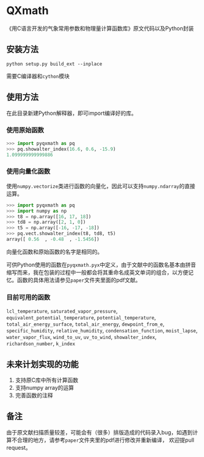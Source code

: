 # QXmath

《用C语言开发的气象常用参数和物理量计算函数库》原文代码以及Python封装

## 安装方法
```
python setup.py build_ext --inplace
```
需要C编译器和`cython`模块

## 使用方法
在此目录新建Python解释器，即可import编译好的库。

### 使用原始函数
```python
>>> import pyqxmath as pq
>>> pq.showalter_index(16.6, 0.6, -15.9)
1.099999999999886
```

### 使用向量化函数
使用`numpy.vectorize`类进行函数的向量化，因此可以支持`numpy.ndarray`的直接运算。
```python
>>> import pyqxmath as pq
>>> import numpy as np
>>> t8 = np.array([16, 17, 18])
>>> td8 = np.array([2, 1, 0])
>>> t5 = np.array([-16, -17, -18])
>>> pq.vect.showalter_index(t8, td8, t5)
array([ 0.56  , -0.48  , -1.5456])
```
向量化函数和原始函数的名字是相同的。

可供Python使用的函数在`pyqxmath.pyx`中定义，由于文献中的函数名基本由拼音缩写而来，我在包装的过程中一般都会将其重命名成英文单词的组合，以方便记忆。函数的具体用法请参见`paper`文件夹里面的pdf文献。

### 目前可用的函数

`lcl_temperature`, `saturated_vapor_pressure`, `equivalent_potential_temperature`, `potential_temperature`, `total_air_energy_surface`, `total_air_energy`, `dewpoint_from_e`, `specific_humidity`, `relative_humidity`, `condensation_function`, `moist_lapse`, `water_vapor_flux`, `wind_to_uv`, `uv_to_wind`, `showalter_index`, `richardson_number`, `k_index` 

## 未来计划实现的功能

1. 支持原C库中所有计算函数
2. 支持numpy array的运算
3. 完善函数的注释

## 备注

由于原文献扫描质量较差，可能会有（很多）排版造成的代码录入bug，如遇到计算不合理的地方，请参考`paper`文件夹里的pdf进行修改并重新编译，
欢迎提pull request。